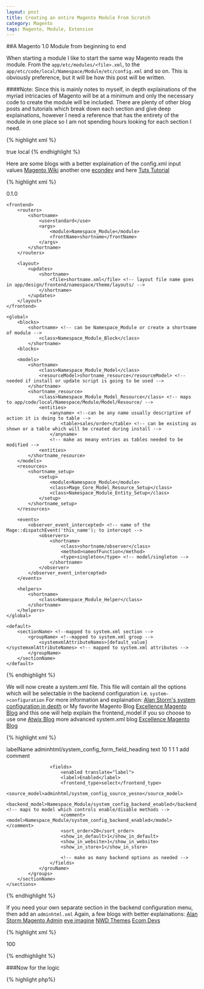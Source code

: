 ```yaml
---
layout: post
title: Creating an entire Magento Module From Scratch
category: Magento
tags: Magento, Module, Extension
---
```


##A Magento 1.0 Module from beginning to end

When starting a module I like to start the same way Magento reads the module. From the `app/etc/modules/<file>.xml`, to the `app/etc/code/local/Namespace/Module/etc/config.xml` and so on.  This is obviously preference, but it will be how this post will be written.

####Note: Since this is mainly notes to myself, in depth explainations of the myriad intricacies of Magento will be at a minimum and only the necessary code to create the module will be included.  There are plenty of other blog posts and tutorials which break down each section and give deep explainations, however I need a reference that has the entirety of the module in one place so I am not spending hours looking for each section I need.

{% highlight xml %}

<!-- app/etc/modules/Namespace_Module.xml -->
<?xml version="1.0"?>
<config>
    <modules>
        <Namespace_Module>
            <active>true</active>
            <codePool>local</codePool>
            <depends>
                <!-- only needed if module is depending on another module which in turn would need to load first, thus this would ensure the module loads first -->
            </depends>
        </Namespace_Module>
    </modules>
</config>
{% endhighlight %}

Here are some blogs with a better explaination of the config.xml input values [Magento Wiki](https://wiki.magento.com/display/m1wiki/config.xml+Reference)
another one [econdev](http://www.ecomdev.org/2010/08/31/magento-module-configuration-file-reference.html)
and here [Tuts Tutorial](http://code.tutsplus.com/tutorials/custom-back-end-configuration-in-magento--cms-23265)

{% highlight xml %}

<!-- app/code/local/Namespace/Module/etc/config.xml -->
<?xml version="1.0"?>
<config>
    <modules>
        <Namespace_Module>
            <version>0.1.0</version>
        </Namespace_Module>
    </modules>
    
    <frontend>
        <routers>
            <shortname>
                <use>standard</use>
                <args>
                    <module>Namespace_Module</module>
                    <frontName>shortname</frontName>
                </args>
            </shortname>
        </routers>

        <layout>
            <updates>
                <shortname>
                    <file>shortname.xml</file> <!-- layout file name goes in app/design/frontend/namespace/theme/layouts/ -->
                </shortname>
            </updates>
        </layout>
    </frontend>

    <global>
        <blocks>
            <shortname> <!-- can be Namespace_Module or create a shortname of module -->
                <class>Namespace_Module_Block</class>
            </shortname>
        <blocks>

        <models>
            <shortname>
                <class>Namespace_Module_Model</class>
                <resourceModel>shortname_resource</resourceModel> <!-- needed if install or update script is going to be used -->
            </shortname>
            <shortname_resource>
                <class>Namespace_Module_Model_Resource</class> <!-- maps to app/code/local/Namespace/Module/Model/Resource/ -->
                <entities>
                    <anyname> <!--can be any name usually descriptive of action it is doing to table -->
                        <table>sales/order</table> <!-- can be existing as shown or a table which will be created during install -->
                    </anyname>
                    <!-- make as meany entries as tables needed to be modified -->
                <entities>
            </shortname_resource>
        </models>
        <resources>
            <shortname_setup>
                <setup>
                    <module>Namespace_Module</module>
                    <class>Mage_Core_Model_Resource_Setup</class>
                    <class>Namespace_Module_Entity_Setup</class>
                </setup>
            </shortname_setup>
        </resources>

        <events>
            <observer_event_intercepted> <!-- name of the Mage::dispatchEvent('this_name'); to intercept -->
                <observers>
                    <shortname>
                        <class>shortname/observer</class>
                        <method>nameofFunction</method>
                        <type>singleton</type> <!-- model/singleton -->
                    </shortname>
                </observer>
            </observer_event_intercepted>
        </events>

        <helpers>
            <shortname>
                <class>Namespace_Module_Helper</class>
            </shortname>
        </helpers>
    </global>
    
    <default>
        <sectionName> <!--mapped to system.xml section -->
            <groupName> <!--mapped to system.xml group -->
                <systemxmlAttributeNames>[default_value]</systemxmlAttributeNames> <!-- mapped to system.xml attributes -->
            </groupName>
        </sectionName>
    </default>
</config>
                
{% endhighlight %}                

We will now create a system.xml file.  This file will contain all the options which will be selectable in the backend configuration i.e. `system->configuration`
For more information and explaination: [Alan Storm's system configuration in depth](http://alanstorm.com/magento_system_configuration_in_depth_tutorial) 
or My favorite Magento Blog [Excellence Magento Blog](http://excellencemagentoblog.com/blog/2011/09/22/magento-part8-series-systemxml/)
and this one will help explain the frontend_model if you so choose to use one [Atwix Blog](http://www.atwix.com/magento/frontend-backend-source/)
more advanced system.xml blog [Excellence Magento Blog](http://excellencemagentoblog.com/blog/2011/09/22/magento-part9-series-systemxml-advanced/)

{% highlight xml %}

<!-- app/etc/code/local/Namespace/Module/etc/system.xml -->

<config>
    <sections>
        <sectionName> <!-- if default value maps to config.xml sectioName -->
            <groups>
                <groupName translate="label"> <!-- for default values maps to config.xml translates languages with translate tag-->
        <!-- For more information http://alanstorm.com/magento_system_configuration_in_depth_tutorial -->
                    <label>labelName</label <!-- will be the group in backend -->
                    <frontend_model>adminhtml/system_config_form_field_heading</frontend_model> <!-- maps to model in /app/code/core/Mage/Adminhtml/Block/System/Config/Form/Field/Heading.php -->
                    <frontend_type>text</frontend_type>
                    <sort_order>10</sort_order>
                    <show_in_default>1</show_in_default>
                    <show_in_website>1</show_in_website>
                    <show_in_store>1</show_in_store>
                    <comment>add comment</comment> <!-- area where text wil be input in backend -->

                    <fields>
                        <enabled translate="label">
                        <label>Enabled</label>
                        <frontend_type>select</frontend_type>
                        <source_model>adminhtml/system_config_source_yesno</source_model>
                        <backend_model>Namespace_Module/system_config_backend_enabled</backend_model> <!-- maps to model which controls enable/disable methods -->
                        <comment><model>Namespace_Module/system_config_backend_enabled</model></comment>
                        <sort_order>20</sort_order>
                        <show_in_default>1</show_in_default>
                        <show_in_website>1</show_in_website>
                        <show_in_store>1</show_in_store>

                        <!-- make as many backend options as needed -->
                    </fields>
                </grouName>
            </groups>
        </sectionName>
    </sections>
</config>

{% endhighlight %}

If you need your own separate section in the backend configuration menu, then add an `adminhtml.xml`
Again, a few blogs with better explainations:
[Alan Storm Magento Admin](http://alanstorm.com/magento_admin_hello_world_revisited)
[eye imagine](http://www.eyemaginetech.com/blog/magento/magento-custom-development-adminhtml-xml-reports)
[NWD Themes](http://nwdthemes.com/2014/09/25/adminhtml-xml-details/)
[Ecom Devs](http://www.ecomdev.org/2010/10/28/defining-acl-resources-custom-and-admin-menu-in-magento.html)

{% highlight xml %}

<!-- app/code/local/Namespace/Module/etc/adminhtml.xml -->
<config>
    <acl>
        <resources>
            <all>
                <title>Allow Everything</title>
            </all>
            <admin>
                <children>
                    <system>
                        <children>
                            <config>
                                <children>
                                    <namespace_module translate="title">
                                        <title>Configuration Title</title>
                                        <sort_order>100</sort_order>
                                    </namespace_module>
                                </children>
                            </config>
                        </children>
                    </system>
                </children>
            </admin>
        </resources>
    </acl>
</config>

{% endhighlight %}

###Now for the logic

{% highlight php%}

<?php

// app/code/local/Namespace/Module/Model/Filename.php

class Namespace_Module_Model_Filename extends Mage_Core_Model_Abstract
{
    public function getData()
    {
        // call data from database.
    }
}
{% endhighlight %}

{% highlight php %}

<?php

// app/code/local/Namespace/Module/controllers/FilenameController.php

class Namespace_Module_FilenameController extends Mage_Core_Controller_Front_Action
{
    public function goAction()
    {
        // go somewhere.
    }
}

{% endhighlight %}

{% highlight php %}
<?php

// app/code/local/Namespace_Module_Model_Resource_Filename.php

class Namespace_Module_Model_Resource_Filename extends Mage_Core_Model_Resource_Abstract
{
    public function changeDatabase()
    {
        //update/write to database.
    }
}
{% endhighlight %}
##This is just the beginning, not the end...I'll be adding the template (.phtml) and logic (.php) files here shortly... I just wanted to get this published so I don't have to go to 6 different sites to get this information.
